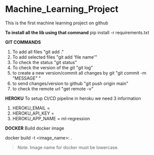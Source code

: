 # Machine_Learning_Project
This is the first machine learning project on github


**To install all the lib using that command**
pip install -r requirements.txt

**GIT COMMANDS**
1) To add all files "git add ." 
2) To add selected files "git add 'file name'"
3) To check the status "git status"
4) To check the version of the git "git log"
5) to create a new version/commit all changes by git "git commit -m "MESSAGE" "
6) to send changes/version to github "git push origin main"
7) to check the remote url "get remote -v"

**HEROKU**
To setup CI/CD pipeline in heroku we need 3 information 

1. HEROKU_EMAIL =  
2. HEROKU_API_KEY = 
3. HEROKU_APP_NAME = ml-regression

**DOCKER**
Build docker image

docker build -t <image_name>:<tagname> .
>Note: Image name for docker must be lowercase.
